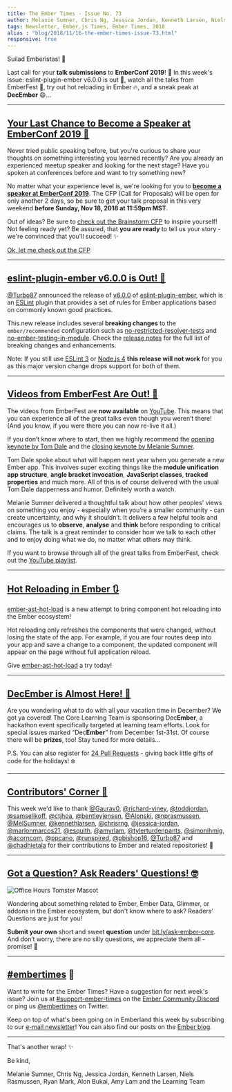 ```yaml
---
title: The Ember Times - Issue No. 73
author: Melanie Sumner, Chris Ng, Jessica Jordan, Kenneth Larsen, Niels Rasmussen, Ryan Mark, Alon Bukai, Amy Lam
tags: Newsletter, Ember.js Times, Ember Times, 2018
alias : "blog/2018/11/16-the-ember-times-issue-73.html"
responsive: true
---
```


Suilad Emberistas! 🐹

Last call for your **talk submissions** to **EmberConf 2019**! 📣 In this week's issue: eslint-plugin-ember v6.0.0 is out 🚓, watch all the talks from EmberFest 🎥, try out hot reloading in Ember ️🔥, and a sneak peak at **DecEmber** 😄...

---

## [Your Last Chance to Become a Speaker at EmberConf 2019 🎤](https://emberconf.com/become-a-speaker.html)

Never tried public speaking before, but you're curious to share your thoughts on something interesting you learned recently? Are you already an experienced meetup speaker and looking for the next stage? Have you spoken at conferences before and want to try something new?

No matter what your experience level is, we're looking for you to [**become a speaker at EmberConf 2019**](https://emberconf.com/become-a-speaker.html). The CFP (Call for Proposals) will be open for only another 2 days, so be sure to get your talk proposal in this very weekend **before Sunday, Nov 18, 2018 at 11:59pm MST**.

Out of ideas? Be sure to [check out the Brainstorm CFP](https://emberconf.com/cfp-brainstorm.html) to inspire yourself!
Not feeling ready yet? Be assured, that **you are ready** to tell us your story - we're convinced that you'll succeed! ✨

<div class="blog-row">
  <a class="ember-button" style="width:260px" href="https://emberconf.com/become-a-speaker.html">Ok, let me check out the CFP</a>
</div>

---

## [eslint-plugin-ember v6.0.0 is Out! 🚓](https://twitter.com/TobiasBieniek/status/1062700572757946368)

[@Turbo87](https://github.com/Turbo87) announced the release of [v6.0.0](https://github.com/ember-cli/eslint-plugin-ember/releases/tag/v6.0.0) of [eslint-plugin-ember](https://github.com/ember-cli/eslint-plugin-ember), which is an [ESLint](https://eslint.org/) plugin that provides a set of rules for Ember applications based on commonly known good practices.

This new release includes several **breaking changes** to the `ember/recommended` configuration such as [no-restricted-resolver-tests](https://github.com/ember-cli/eslint-plugin-ember/blob/master/docs/rules/no-restricted-resolver-tests.md) and [no-ember-testing-in-module](https://github.com/ember-cli/eslint-plugin-ember/blob/master/docs/rules/no-ember-testing-in-module-scope.md). Check the [release notes](https://github.com/ember-cli/eslint-plugin-ember/releases/tag/v6.0.0) for the full list of breaking changes and enhancements.

Note: If you still use [ESLint 3](https://github.com/ember-cli/eslint-plugin-ember/pull/267) or [Node.js 4](https://github.com/ember-cli/eslint-plugin-ember/pull/255) **this release will not work** for you as this major version change drops support for both of them.

---

## [Videos from EmberFest Are Out! 🎉](https://www.youtube.com/playlist?list=PLN4SpDLOSVkSB9034lDNdP1JoNBGssax9)

The videos from EmberFest are **now available** on [YouTube](https://www.youtube.com/playlist?list=PLN4SpDLOSVkSB9034lDNdP1JoNBGssax9). This means that you can experience all of the great talks even though you weren’t there! (And you know, if you were there you can now re-live it all.)

If you don’t know where to start, then we highly recommend the [opening keynote by Tom Dale](https://www.youtube.com/watch?v=oRzmDobMZ_Q&t=0s&list=PLN4SpDLOSVkSB9034lDNdP1JoNBGssax9&index=2) and the [closing keynote by Melanie Sumner](https://www.youtube.com/watch?v=xP-kog04lng&list=PLN4SpDLOSVkSB9034lDNdP1JoNBGssax9&index=21).

Tom Dale spoke about what will happen next year when you generate a new Ember app. This involves super exciting things like the **module unification app structure**,  **angle bracket invocation**, **JavaScript classes**, **tracked properties** and much more. All of this is of course delivered with the usual Tom Dale dapperness and humor. Definitely worth a watch.

Melanie Sumner delivered a thoughtful talk about how other peoples' views on something you enjoy - especially when you’re a smaller community - can create uncertainty, and why it shouldn’t. It delivers a few helpful tools and encourages us to **observe**, **analyse** and **think** before responding to critical claims. The talk is a great reminder to consider how we talk to each other and to enjoy doing what we do, no matter what others may think.

If you want to browse through all of the great talks from EmberFest, check out the [YouTube playlist](https://www.youtube.com/watch?v=xP-kog04lng&list=PLN4SpDLOSVkSB9034lDNdP1JoNBGssax9&index=21).

---

## [Hot Reloading in Ember 🔃](https://github.com/lifeart/ember-ast-hot-load)

[ember-ast-hot-load](https://github.com/lifeart/ember-ast-hot-load) is a new attempt to bring component hot reloading into the Ember ecosystem!

Hot reloading only refreshes the components that were changed, without losing the state of the app. For example, if you are four routes deep into your app and save a change to a component, the updated component will appear on the page without full application reload.

Give [ember-ast-hot-load](https://github.com/lifeart/ember-ast-hot-load) a try today!

---

## [DecEmber is Almost Here! 📆](https://github.com/ember-learn/guides-source/labels/DecEmber)

Are you wondering what to do with all your vacation time in December? We got ya covered! The Core Learning Team is sponsoring Dec**Ember**, a hackathon event specifically targeted at learning team efforts. Look for special issues marked “Dec**Ember**” from December 1st-31st. Of course there will be **prizes**, too! Stay tuned for more details...

P.S. You can also register for [24 Pull Requests](https://24pullrequests.com/) - giving back little gifts of code for the holidays! ❄️

---

## [Contributors' Corner 👏](https://guides.emberjs.com/release/contributing/repositories/)

<p>This week we'd like to thank <a href="https://github.com/Gaurav0" target="gh-user">@Gaurav0</a>, <a href="https://github.com/richard-viney" target="gh-user">@richard-viney</a>, <a href="https://github.com/toddjordan" target="gh-user">@toddjordan</a>, <a href="https://github.com/samselikoff" target="gh-user">@samselikoff</a>, <a href="https://github.com/ctjhoa" target="gh-user">@ctjhoa</a>, <a href="https://github.com/bentleyjensen" target="gh-user">@bentleyjensen</a>, <a href="https://github.com/Alonski" target="gh-user">@Alonski</a>, <a href="https://github.com/nprasmussen" target="gh-user">@nprasmussen</a>, <a href="https://github.com/MelSumner" target="gh-user">@MelSumner</a>, <a href="https://github.com/kennethlarsen" target="gh-user">@kennethlarsen</a>, <a href="https://github.com/chrisrng" target="gh-user">@chrisrng</a>, <a href="https://github.com/jessica-jordan" target="gh-user">@jessica-jordan</a>, <a href="https://github.com/marlonmarcos21" target="gh-user">@marlonmarcos21</a>, <a href="https://github.com/esquith" target="gh-user">@esquith</a>, <a href="https://github.com/amyrlam" target="gh-user">@amyrlam</a>, <a href="https://github.com/tylerturdenpants" target="gh-user">@tylerturdenpants</a>, <a href="https://github.com/simonihmig" target="gh-user">@simonihmig</a>, <a href="https://github.com/acorncom" target="gh-user">@acorncom</a>, <a href="https://github.com/ppcano" target="gh-user">@ppcano</a>, <a href="https://github.com/runspired" target="gh-user">@runspired</a>, <a href="https://github.com/pbishop16" target="gh-user">@pbishop16</a>, <a href="https://github.com/Turbo87" target="gh-user">@Turbo87</a> and <a href="https://github.com/chadhietala" target="gh-user">@chadhietala</a>  for their contributions to Ember and related repositories! 💖</p>

---

## [Got a Question? Ask Readers' Questions! 🤓](https://docs.google.com/forms/d/e/1FAIpQLScqu7Lw_9cIkRtAiXKitgkAo4xX_pV1pdCfMJgIr6Py1V-9Og/viewform)

<div class="blog-row">
  <img class="float-right small transparent padded" alt="Office Hours Tomster Mascot" title="Readers' Questions" src="/images/tomsters/officehours.png" />

  <p>Wondering about something related to Ember, Ember Data, Glimmer, or addons in the Ember ecosystem, but don't know where to ask? Readers’ Questions are just for you!</p>

<p><strong>Submit your own</strong> short and sweet <strong>question</strong> under <a href="https://bit.ly/ask-ember-core" target="rq">bit.ly/ask-ember-core</a>. And don’t worry, there are no silly questions, we appreciate them all - promise! 🤞</p>

</div>

---

## [#embertimes](https://emberjs.com/blog/tags/newsletter.html) 📰

Want to write for the Ember Times? Have a suggestion for next week's issue? Join us at [#support-ember-times](https://discordapp.com/channels/480462759797063690/485450546887786506) on the [Ember Community Discord](https://discordapp.com/invite/zT3asNS) or ping us [@embertimes](https://twitter.com/embertimes) on Twitter.

Keep on top of what's been going on in Emberland this week by subscribing to our [e-mail newsletter](https://the-emberjs-times.ongoodbits.com/)! You can also find our posts on the [Ember blog](https://emberjs.com/blog/tags/newsletter.html).

---

That's another wrap! ✨

Be kind,

Melanie Sumner, Chris Ng, Jessica Jordan, Kenneth Larsen, Niels Rasmussen, Ryan Mark, Alon Bukai, Amy Lam and the Learning Team
